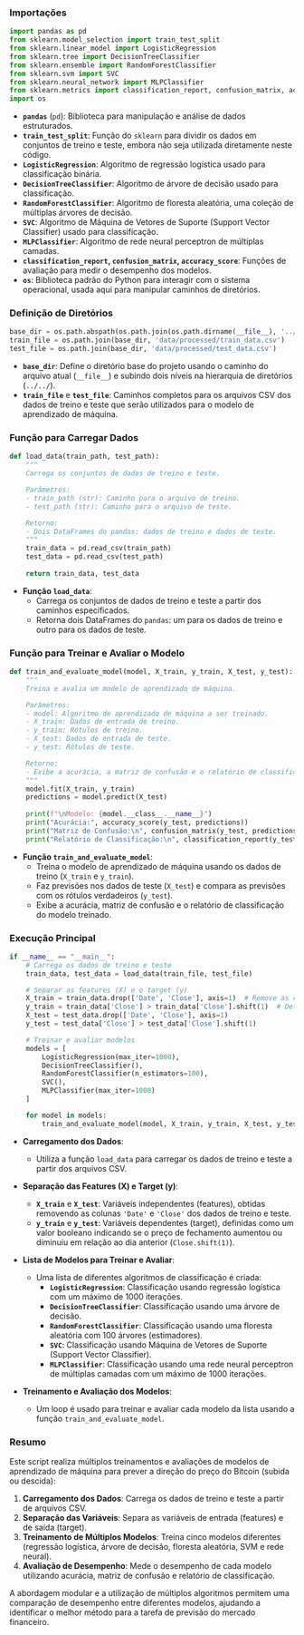 ### Importações

```python
import pandas as pd
from sklearn.model_selection import train_test_split
from sklearn.linear_model import LogisticRegression
from sklearn.tree import DecisionTreeClassifier
from sklearn.ensemble import RandomForestClassifier
from sklearn.svm import SVC
from sklearn.neural_network import MLPClassifier
from sklearn.metrics import classification_report, confusion_matrix, accuracy_score
import os
```

- **`pandas`** (`pd`): Biblioteca para manipulação e análise de dados estruturados.
- **`train_test_split`**: Função do `sklearn` para dividir os dados em conjuntos de treino e teste, embora não seja utilizada diretamente neste código.
- **`LogisticRegression`**: Algoritmo de regressão logística usado para classificação binária.
- **`DecisionTreeClassifier`**: Algoritmo de árvore de decisão usado para classificação.
- **`RandomForestClassifier`**: Algoritmo de floresta aleatória, uma coleção de múltiplas árvores de decisão.
- **`SVC`**: Algoritmo de Máquina de Vetores de Suporte (Support Vector Classifier) usado para classificação.
- **`MLPClassifier`**: Algoritmo de rede neural perceptron de múltiplas camadas.
- **`classification_report`, `confusion_matrix`, `accuracy_score`**: Funções de avaliação para medir o desempenho dos modelos.
- **`os`**: Biblioteca padrão do Python para interagir com o sistema operacional, usada aqui para manipular caminhos de diretórios.

### Definição de Diretórios

```python
base_dir = os.path.abspath(os.path.join(os.path.dirname(__file__), '../../'))
train_file = os.path.join(base_dir, 'data/processed/train_data.csv')
test_file = os.path.join(base_dir, 'data/processed/test_data.csv')
```

- **`base_dir`**: Define o diretório base do projeto usando o caminho do arquivo atual (`__file__`) e subindo dois níveis na hierarquia de diretórios (`../../`).
- **`train_file`** e **`test_file`**: Caminhos completos para os arquivos CSV dos dados de treino e teste que serão utilizados para o modelo de aprendizado de máquina.

### Função para Carregar Dados

```python
def load_data(train_path, test_path):
    """
    Carrega os conjuntos de dados de treino e teste.

    Parâmetros:
    - train_path (str): Caminho para o arquivo de treino.
    - test_path (str): Caminho para o arquivo de teste.

    Retorno:
    - Dois DataFrames do pandas: dados de treino e dados de teste.
    """
    train_data = pd.read_csv(train_path)
    test_data = pd.read_csv(test_path)
    
    return train_data, test_data
```

- **Função `load_data`**:
  - Carrega os conjuntos de dados de treino e teste a partir dos caminhos especificados.
  - Retorna dois DataFrames do `pandas`: um para os dados de treino e outro para os dados de teste.

### Função para Treinar e Avaliar o Modelo

```python
def train_and_evaluate_model(model, X_train, y_train, X_test, y_test):
    """
    Treina e avalia um modelo de aprendizado de máquina.

    Parâmetros:
    - model: Algoritmo de aprendizado de máquina a ser treinado.
    - X_train: Dados de entrada de treino.
    - y_train: Rótulos de treino.
    - X_test: Dados de entrada de teste.
    - y_test: Rótulos de teste.

    Retorno:
    - Exibe a acurácia, a matriz de confusão e o relatório de classificação do modelo.
    """
    model.fit(X_train, y_train)
    predictions = model.predict(X_test)
    
    print(f"\nModelo: {model.__class__.__name__}")
    print("Acurácia:", accuracy_score(y_test, predictions))
    print("Matriz de Confusão:\n", confusion_matrix(y_test, predictions))
    print("Relatório de Classificação:\n", classification_report(y_test, predictions))
```

- **Função `train_and_evaluate_model`**:
  - Treina o modelo de aprendizado de máquina usando os dados de treino (`X_train` e `y_train`).
  - Faz previsões nos dados de teste (`X_test`) e compara as previsões com os rótulos verdadeiros (`y_test`).
  - Exibe a acurácia, matriz de confusão e o relatório de classificação do modelo treinado.

### Execução Principal

```python
if __name__ == "__main__":
    # Carrega os dados de treino e teste
    train_data, test_data = load_data(train_file, test_file)

    # Separar as features (X) e o target (y)
    X_train = train_data.drop(['Date', 'Close'], axis=1)  # Remove as colunas 'Date' e 'Close'
    y_train = train_data['Close'] > train_data['Close'].shift(1)  # Define o target como subida ou descida
    X_test = test_data.drop(['Date', 'Close'], axis=1)
    y_test = test_data['Close'] > test_data['Close'].shift(1)

    # Treinar e avaliar modelos
    models = [
        LogisticRegression(max_iter=1000),
        DecisionTreeClassifier(),
        RandomForestClassifier(n_estimators=100),
        SVC(),
        MLPClassifier(max_iter=1000)
    ]

    for model in models:
        train_and_evaluate_model(model, X_train, y_train, X_test, y_test)
```

- **Carregamento dos Dados**:
  - Utiliza a função `load_data` para carregar os dados de treino e teste a partir dos arquivos CSV.

- **Separação das Features (X) e Target (y)**:
  - **`X_train`** e **`X_test`**: Variáveis independentes (features), obtidas removendo as colunas `'Date'` e `'Close'` dos dados de treino e teste.
  - **`y_train`** e **`y_test`**: Variáveis dependentes (target), definidas como um valor booleano indicando se o preço de fechamento aumentou ou diminuiu em relação ao dia anterior (`Close.shift(1)`).

- **Lista de Modelos para Treinar e Avaliar**:
  - Uma lista de diferentes algoritmos de classificação é criada:
    - **`LogisticRegression`**: Classificação usando regressão logística com um máximo de 1000 iterações.
    - **`DecisionTreeClassifier`**: Classificação usando uma árvore de decisão.
    - **`RandomForestClassifier`**: Classificação usando uma floresta aleatória com 100 árvores (estimadores).
    - **`SVC`**: Classificação usando Máquina de Vetores de Suporte (Support Vector Classifier).
    - **`MLPClassifier`**: Classificação usando uma rede neural perceptron de múltiplas camadas com um máximo de 1000 iterações.

- **Treinamento e Avaliação dos Modelos**:
  - Um loop é usado para treinar e avaliar cada modelo da lista usando a função `train_and_evaluate_model`.

### Resumo

Este script realiza múltiplos treinamentos e avaliações de modelos de aprendizado de máquina para prever a direção do preço do Bitcoin (subida ou descida):

1. **Carregamento dos Dados**: Carrega os dados de treino e teste a partir de arquivos CSV.
2. **Separação das Variáveis**: Separa as variáveis de entrada (features) e de saída (target).
3. **Treinamento de Múltiplos Modelos**: Treina cinco modelos diferentes (regressão logística, árvore de decisão, floresta aleatória, SVM e rede neural).
4. **Avaliação de Desempenho**: Mede o desempenho de cada modelo utilizando acurácia, matriz de confusão e relatório de classificação.

A abordagem modular e a utilização de múltiplos algoritmos permitem uma comparação de desempenho entre diferentes modelos, ajudando a identificar o melhor método para a tarefa de previsão do mercado financeiro.